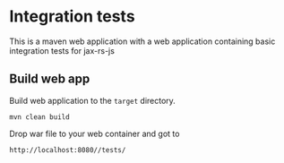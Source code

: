 Integration tests
==================================
This is a maven web application with a web application containing basic integration tests for jax-rs-js

Build web app
---------------------------
Build web application to the <code>target</code> directory.

<pre><code>mvn clean build</code></pre>

Drop war file to your web container and got to 

<pre><code>http://localhost:8080/<contxt-path>/tests/</code></pre>

